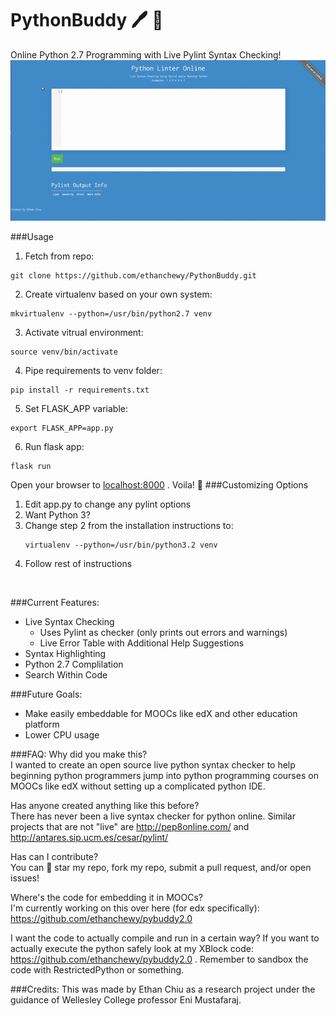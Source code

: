 # PythonBuddy 🖊️ 🐍 
Online Python 2.7 Programming with Live Pylint Syntax Checking!
![](ScreenshotPythonBuddy.gif)
<br>

###Usage
1) Fetch from repo:
  ```
  git clone https://github.com/ethanchewy/PythonBuddy.git
  ```
2) Create virtualenv based on your own system:
  ```
  mkvirtualenv --python=/usr/bin/python2.7 venv
  ```
3) Activate vitrual environment:
  ```
  source venv/bin/activate
  ```
4) Pipe requirements to venv folder:
  ```
  pip install -r requirements.txt
  ```
5) Set FLASK_APP variable:
  ```
  export FLASK_APP=app.py
  ```
6) Run flask app:
  ```
  flask run
  ```
  Open your browser to [localhost:8000](http://localhost:8000) . Voila! 🎉
###Customizing Options

1. Edit app.py to change any pylint options
2. Want Python 3? 
 1. Change step 2 from the installation instructions to: 
    ```
    virtualenv --python=/usr/bin/python3.2 venv
    ```
 2. Follow rest of instructions
<br>
    

###Current Features:
<ul>
  <li>Live Syntax Checking
    <ul>
      <li>Uses Pylint as checker (only prints out errors and warnings)</li>
      <li>Live Error Table with Additional Help Suggestions</li>
    </ul>
  </li>
  <li>Syntax Highlighting</li>
  <li>Python 2.7 Complilation</li>
  <li>Search Within Code</li>
</ul>

###Future Goals:
- Make easily embeddable for MOOCs like edX and other education platform
- Lower CPU usage

###FAQ:
Why did you make this? <br>
I wanted to create an open source live python syntax checker to help beginning python programmers jump into python programming courses on MOOCs like edX without setting up a complicated python IDE. 

Has anyone created anything like this before? <br>
There has never been a live syntax checker for python online. Similar projects that are not "live" are http://pep8online.com/ and http://antares.sip.ucm.es/cesar/pylint/

Has can I contribute? <br>
You can 🌟 star my repo, fork my repo, submit a pull request, and/or open issues!

Where's the code for embedding it in MOOCs? <br>
I'm currently working on this over here (for edx specifically): https://github.com/ethanchewy/pybuddy2.0

I want the code to actually compile and run in a certain way?
If you want to actually execute the python safely look at my XBlock code: https://github.com/ethanchewy/pybuddy2.0 . Remember to sandbox the code with RestrictedPython or something.

###Credits:
This was made by Ethan Chiu as a research project under the guidance of Wellesley College professor Eni Mustafaraj.

